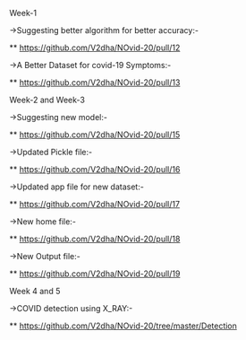 Week-1

->Suggesting better algorithm for better accuracy:-

** https://github.com/V2dha/NOvid-20/pull/12


->A Better Dataset for covid-19 Symptoms:-

** https://github.com/V2dha/NOvid-20/pull/13


Week-2 and Week-3


->Suggesting new model:-

** https://github.com/V2dha/NOvid-20/pull/15


->Updated Pickle file:-

** https://github.com/V2dha/NOvid-20/pull/16


->Updated app file for new dataset:-

** https://github.com/V2dha/NOvid-20/pull/17


->New home file:-

** https://github.com/V2dha/NOvid-20/pull/18

->New Output file:-

** https://github.com/V2dha/NOvid-20/pull/19

Week 4 and 5

->COVID detection using X_RAY:-

** https://github.com/V2dha/NOvid-20/tree/master/Detection
